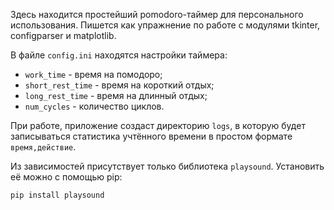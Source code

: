 Здесь находится простейший pomodoro-таймер для персонального использования.
Пишется как упражнение по работе с модулями tkinter, configparser и matplotlib.

В файле `config.ini` находятся настройки таймера:

- `work_time` - время на помодоро;
- `short_rest_time` - время на короткий отдых;
- `long_rest_time` - время на длинный отдых;
- `num_cycles` - количество циклов.

При работе, приложение создаст директорию `logs`, в которую будет записываться
статистика учтённого времени в простом формате `время,действие`.

Из зависимостей присутствует только библиотека `playsound`. Установить её можно
с помощью pip:


```
pip install playsound
```
